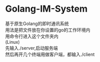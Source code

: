 # Golang-IM-System
基于原生Golang的即时通讯系统  
用法是把文件放在你设置的go的工作环境内  
用命令行进入这个文件夹内  
(Linux)  
先输入./server,启动服务端  
然后再开几个终端用做客户端，都输入./client
